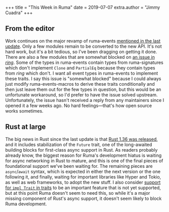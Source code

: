 +++
title = "This Week in Ruma"
date = 2019-07-07
extra.author = "Jimmy Cuadra"
+++

## From the editor

Work continues on the major revamp of ruma-events [mentioned in the last update](/news/this-week-in-ruma-2019-06-23/).
Only a few modules remain to be converted to the new API.
It's not hard work, but it's a bit tedious, so I've been dragging on getting it done.
There are also a few modules that are somewhat blocked on [an issue in *ring*](https://github.com/briansmith/ring/issues/859).
Some of the types in ruma-events contain types from ruma-signatures which don't implement `Clone` and `PartialEq` because they contain types from *ring* which don't.
I want all event types in ruma-events to implement these traits.
I say this issue is "somewhat blocked" because I could always just modify ruma-events-macros to derive these traits conditionally and then just leave them out for the few types in question, but this would be an unfortunate workaround, so I'd prefer to have the issue solved upstream.
Unfortunately, the issue hasn't received a reply from any maintainers since I opened it a few weeks ago.
No hard feelings—that's how open source works sometimes.

## Rust at large

The big news in Rust since the last update is that [Rust 1.36 was released](https://blog.rust-lang.org/2019/07/04/Rust-1.36.0.html), and it includes stabilization of the `Future` trait, one of the long-awaited building blocks for first-class async support in Rust.
As readers probably already know, the biggest reason for Ruma's development hiatus is waiting for async networking in Rust to mature, and this is one of the final pieces of foundational support we've been waiting for.
The remaining pieces are `async`/`await` syntax, which is expected in either the next version or the one following it, and finally, waiting for important libraries like Hyper and Tokio, as well as web frameworks, to adopt the new stuff.
I also consider [support for `impl Trait` in traits](https://github.com/rust-lang/rfcs/pull/2071) to be an important feature that is not yet supported, but at this point Ruma doesn't seem to need this, so while it's a major missing component of Rust's async support, it doesn't seem likely to block Ruma development.
